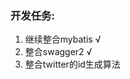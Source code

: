### 开发任务: 
1. 继续整合mybatis                    √
2. 整合swagger2                       √
3. 整合twitter的id生成算法
